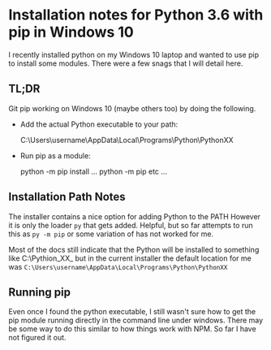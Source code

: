 # Installation notes for Python 3.6 with pip in Windows 10

I recently installed python on my Windows 10 laptop and wanted to use pip to install
some modules.  There were a few snags that I will detail here.

## TL;DR

Git pip working on Windows 10 (maybe others too) by doing the following.

* Add the actual Python executable to your path:


    C:\Users\username\AppData\Local\Programs\Python\PythonXX

* Run pip as a module:


    python -m pip install ...
    python -m pip etc ...


## Installation Path Notes
The installer contains a nice option for adding Python to the PATH  However it is only the loader `py` that gets added.  Helpful, but so far attempts to run this as `py -m pip` or some variation of has not worked for me.

Most of the docs still indicate that the Python will be installed to something
like C:\Pythion_XX_ but in the current installer the default location for me was
`C:\Users\username\AppData\Local\Programs\Python\PythonXX`

## Running pip
Even once I found the python executable, I still wasn't sure how to get the pip module running directly in the command line under windows.  There may be some way to do this similar to how things work with NPM.  So far I have not figured it out.
